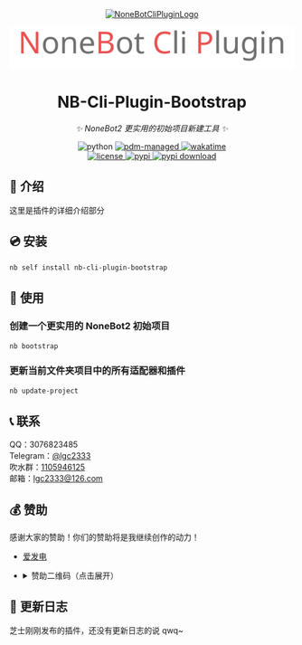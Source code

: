<!-- markdownlint-disable MD031 MD033 MD036 MD041 -->

<div align="center">

<a href="https://cli.nonebot.dev/">
  <img src="https://cli.nonebot.dev/logo.png" width="200" height="200" alt="NoneBotCliPluginLogo">
</a>

<p>
  <img src="https://raw.githubusercontent.com/lgc-NB2Dev/readme/main/template/cli.svg" alt="NoneBotCliPluginText">
</p>

# NB-Cli-Plugin-Bootstrap

_✨ NoneBot2 更实用的初始项目新建工具 ✨_

<img src="https://img.shields.io/badge/python-3.8+-blue.svg" alt="python">
<a href="https://pdm.fming.dev">
  <img src="https://img.shields.io/badge/pdm-managed-blueviolet" alt="pdm-managed">
</a>
<a href="https://wakatime.com/badge/user/b61b0f9a-f40b-4c82-bc51-0a75c67bfccf/project/018c33ae-a2a1-4b13-9d00-dbd7653ea52d">
  <img src="https://wakatime.com/badge/user/b61b0f9a-f40b-4c82-bc51-0a75c67bfccf/project/018c33ae-a2a1-4b13-9d00-dbd7653ea52d.svg" alt="wakatime">
</a>

<br />

<a href="./LICENSE">
  <img src="https://img.shields.io/github/license/lgc-NB2Dev/nb-cli-plugin-bootstrap.svg" alt="license">
</a>
<a href="https://pypi.python.org/pypi/nb-cli-plugin-bootstrap">
  <img src="https://img.shields.io/pypi/v/nb-cli-plugin-bootstrap.svg" alt="pypi">
</a>
<a href="https://pypi.python.org/pypi/nb-cli-plugin-bootstrap">
  <img src="https://img.shields.io/pypi/dm/nb-cli-plugin-bootstrap" alt="pypi download">
</a>

</div>

## 📖 介绍

这里是插件的详细介绍部分

## 💿 安装

```shell
nb self install nb-cli-plugin-bootstrap
```

## 🎉 使用

### 创建一个更实用的 NoneBot2 初始项目

```shell
nb bootstrap
```

### 更新当前文件夹项目中的所有适配器和插件

```shell
nb update-project
```

## 📞 联系

QQ：3076823485  
Telegram：[@lgc2333](https://t.me/lgc2333)  
吹水群：[1105946125](https://jq.qq.com/?_wv=1027&k=Z3n1MpEp)  
邮箱：<lgc2333@126.com>

## 💰 赞助

感谢大家的赞助！你们的赞助将是我继续创作的动力！

- [爱发电](https://afdian.net/@lgc2333)
- <details>
    <summary>赞助二维码（点击展开）</summary>

  ![讨饭](https://raw.githubusercontent.com/lgc2333/ShigureBotMenu/master/src/imgs/sponsor.png)

  </details>

## 📝 更新日志

芝士刚刚发布的插件，还没有更新日志的说 qwq~
